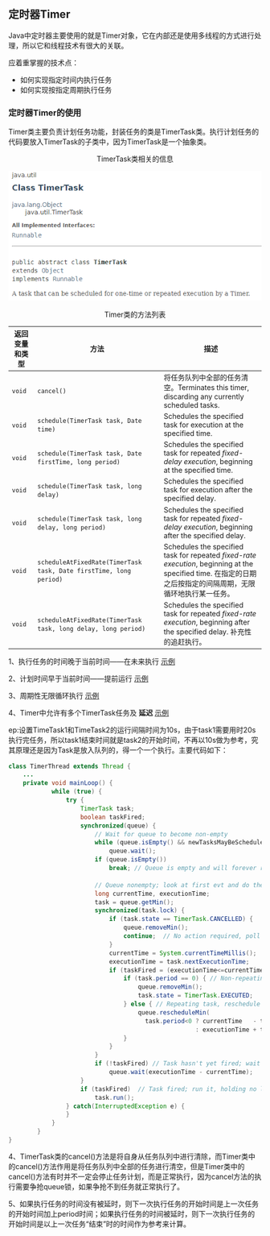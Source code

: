 ## 定时器Timer

Java中定时器主要使用的就是Timer对象，它在内部还是使用多线程的方式进行处理，所以它和线程技术有很大的关联。

应着重掌握的技术点：

- 如何实现指定时间内执行任务
- 如何实现按指定周期执行任务

### 定时器Timer的使用

Timer类主要负责计划任务功能，封装任务的类是TimerTask类。执行计划任务的代码要放入TimerTask的子类中，因为TimerTask是一个抽象类。



<center>TimerTask类相关的信息</center>

![类TimerTask类相关信息](imgs/1.jpg)



<center>Timer类的方法列表</center>

| 返回变量和类型 | 方法                                                         | 描述                                                         |
| -------------- | ------------------------------------------------------------ | ------------------------------------------------------------ |
| `void`         | `cancel()`                                                   | 将任务队列中全部的任务清空。Terminates this timer, discarding any currently scheduled tasks. |
| `void`         | `schedule(TimerTask task, Date time)`                        | Schedules the specified task for execution at the specified time. |
| `void`         | `schedule(TimerTask task, Date firstTime, long period)`      | Schedules the specified task for repeated *fixed-delay execution*, beginning at the specified time. |
| `void`         | `schedule(TimerTask task, long delay)`                       | Schedules the specified task for execution after the specified delay. |
| `void`         | `schedule(TimerTask task, long delay, long period)`          | Schedules the specified task for repeated *fixed-delay execution*, beginning after the specified delay. |
| `void`         | `scheduleAtFixedRate(TimerTask task, Date firstTime, long period)` | Schedules the specified task for repeated *fixed-rate execution*, beginning at the specified time. 在指定的日期之后按指定的间隔周期，无限循环地执行某一任务。 |
| `void`         | `scheduleAtFixedRate(TimerTask task, long delay, long period)` | Schedules the specified task for repeated *fixed-rate execution*, beginning after the specified delay. 补充性的追赶执行。 |



1、执行任务的时间晚于当前时间——在未来执行 [示例](timerTask01/Test1.java)

2、计划时间早于当前时间——提前运行 [示例](timerTask01/Test2.java)

3、周期性无限循环执行  [示例](timerTaskPeriod01/Run.java)

4、Timer中允许有多个TimerTask任务及 **延迟** [示例](timerTask02/Test1.java)

 ep:设置TimeTask1和TimeTask2的运行间隔时间为10s，由于task1需要用时20s执行完任务，所以task1结束时间就是task2的开始时间，不再以10s做为参考，究其原理还是因为Task是放入队列的，得一个一个执行。主要代码如下：

```java
class TimerThread extends Thread {
    ...
    private void mainLoop() {
            while (true) {
                try {
                    TimerTask task;
                    boolean taskFired;
                    synchronized(queue) {
                        // Wait for queue to become non-empty
                        while (queue.isEmpty() && newTasksMayBeScheduled)
                            queue.wait();
                        if (queue.isEmpty())
                            break; // Queue is empty and will forever remain; die

                        // Queue nonempty; look at first evt and do the right thing
                        long currentTime, executionTime;
                        task = queue.getMin();
                        synchronized(task.lock) {
                            if (task.state == TimerTask.CANCELLED) {
                                queue.removeMin();
                                continue;  // No action required, poll queue again
                            }
                            currentTime = System.currentTimeMillis();
                            executionTime = task.nextExecutionTime;
                            if (taskFired = (executionTime<=currentTime)) {
                                if (task.period == 0) { // Non-repeating, remove
                                    queue.removeMin();
                                    task.state = TimerTask.EXECUTED;
                                } else { // Repeating task, reschedule
                                    queue.rescheduleMin(
                                      task.period<0 ? currentTime   - task.period
                                                    : executionTime + task.period);
                                }
                            }
                        }
                        if (!taskFired) // Task hasn't yet fired; wait
                            queue.wait(executionTime - currentTime);
                    }
                    if (taskFired)  // Task fired; run it, holding no locks //这里是run()而不是start(),运行线程是同步的
                        task.run();
                } catch(InterruptedException e) {
                }
            }
        }
}
```

4、TimerTask类的cancel()方法是将自身从任务队列中进行清除，而Timer类中的cancel()方法作用是将任务队列中全部的任务进行清空，但是Timer类中的cancel()方法有时并不一定会停止任务计划，而是正常执行，因为cancel方法的执行需要争抢queue锁，如果争抢不到任务就正常执行了。

5、如果执行任务的时间没有被延时，则下一次执行任务的开始时间是上一次任务的开始时间加上period时间；如果执行任务的时间被延时，则下一次执行任务的开始时间是以上一次任务“结束”时的时间作为参考来计算。